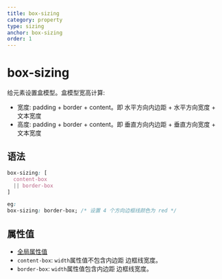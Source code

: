 ```yaml
---
title: box-sizing
category: property
type: sizing
anchor: box-sizing
order: 1
---
```


# box-sizing

给元素设置盒模型。盒模型宽高计算:

* 宽度: padding + border + content。即 水平方向内边距 + 水平方向宽度 + 文本宽度
* 高度: padding + border + content。即 垂直方向内边距 + 垂直方向宽度 + 文本宽度

## 语法

```css
box-sizing: [
  content-box
  || border-box
]

eg:
box-sizing: border-box; /* 设置 4 个方向边框线颜色为 red */
```

## 属性值

* [全局属性值](/front-end/CSS/values#anchor-值类型)
* `content-box`: `width`属性值不包含内边距 边框线宽度。
* `border-box`: `width`属性值包含内边距 边框线宽度。
